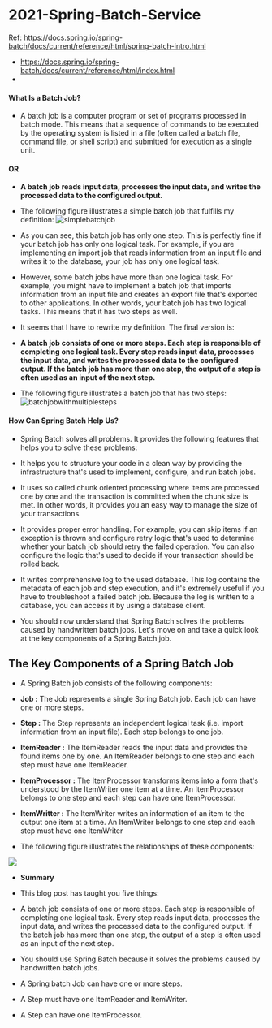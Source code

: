 # 2021-Spring-Batch-Service

Ref: https://docs.spring.io/spring-batch/docs/current/reference/html/spring-batch-intro.html
* https://docs.spring.io/spring-batch/docs/current/reference/html/index.html
* 

#### What Is a Batch Job?
* A batch job is a computer program or set of programs processed in batch mode. 
This means that a sequence of commands to be executed by the operating system is listed in a file (often called a batch file, command file, or 
shell script) and submitted for execution as a single unit.
#### OR
* **A batch job reads input data, processes the input data, and writes the processed data to the configured output.**

* The following figure illustrates a simple batch job that fulfills my definition:
![simplebatchjob](https://www.petrikainulainen.net/wp-content/uploads/simplebatchjob.png "simplebatchjob")

* As you can see, this batch job has only one step. This is perfectly fine if your batch job has only one logical task. For example, if you are implementing an import job that reads information from an input file and writes it to the database, your job has only one logical task.

* However, some batch jobs have more than one logical task. For example, you might have to implement a batch job that imports information from an input file and creates an export file that's exported to other applications. In other words, your batch job has two logical tasks. This means that it has two steps as well.

* It seems that I have to rewrite my definition. The final version is:

* **A batch job consists of one or more steps. Each step is responsible of completing one logical task. Every step reads input data, processes the input data, and writes the processed data to the configured output. If the batch job has more than one step, the output of a step is often used as an input of the next step.**

* The following figure illustrates a batch job that has two steps:
![batchjobwithmultiplesteps](https://www.petrikainulainen.net/wp-content/uploads/batchjobwithmultiplesteps.png "batchjobwithmultiplesteps")

#### How Can Spring Batch Help Us?

 * Spring Batch solves all problems. It provides the following features that helps you to solve these problems:
 
 * It helps you to structure your code in a clean way by providing the infrastructure that's used to implement, configure, and run batch jobs.

* It uses so called chunk oriented processing where items are processed one by one and the transaction is committed when the chunk size is met. In other words, it provides you an easy way to manage the size of your transactions.

* It provides proper error handling. For example, you can skip items if an exception is thrown and configure retry logic that's used to determine whether your batch job should retry the failed operation. You can also configure the logic that's used to decide if your transaction should be rolled back. 

* It writes comprehensive log to the used database. This log contains the metadata of each job and step execution, and it's extremely useful if you have to troubleshoot a failed batch job. Because the log is written to a database, you can access it by using a database client.

* You should now understand that Spring Batch solves the problems caused by handwritten batch jobs. Let's move on and take a quick look at the key components of a Spring Batch job.

## The Key Components of a Spring Batch Job
* A Spring Batch job consists of the following components:

* **Job :** The Job represents a single Spring Batch job. Each job can have one or more steps.

* **Step :** The Step represents an independent logical task (i.e. import information from an input file). Each step belongs to one job.

* **ItemReader :** The ItemReader reads the input data and provides the found items one by one. An ItemReader belongs to one step and each step must have one ItemReader.

* **ItemProcessor :** The ItemProcessor transforms items into a form that's understood by the ItemWriter one item at a time. An ItemProcessor belongs to one step and each step can have one ItemProcessor.

* **ItemWritter :** The ItemWriter writes an information of an item to the output one item at a time. An ItemWriter belongs to one step and each step must have one ItemWriter

* The following figure illustrates the relationships of these components:

![](https://www.petrikainulainen.net/wp-content/uploads/springbatchjob.png)

* **Summary**
* This blog post has taught you five things:

* A batch job consists of one or more steps. Each step is responsible of completing one logical task. Every step reads input data, processes the input data, and writes the processed data to the configured output. If the batch job has more than one step, the output of a step is often used as an input of the next step.
* You should use Spring Batch because it solves the problems caused by handwritten batch jobs.
* A Spring batch Job can have one or more steps.
* A Step must have one ItemReader and ItemWriter.
* A Step can have one ItemProcessor.

